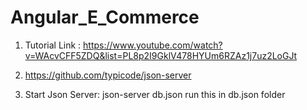 # Angular_E_Commerce

1. Tutorial Link : https://www.youtube.com/watch?v=WAcvCFF5ZDQ&list=PL8p2I9GklV478HYUm6RZAz1j7uz2LoGJt
2. https://github.com/typicode/json-server

3. Start Json Server: json-server db.json
    run this in db.json folder 